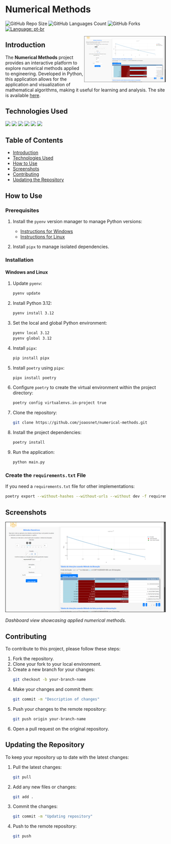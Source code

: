 # Numerical Methods

![GitHub Repo Size](https://img.shields.io/github/repo-size/joaosnet/numerical-methods?style=for-the-badge)
![GitHub Languages Count](https://img.shields.io/github/languages/count/joaosnet/numerical-methods?style=for-the-badge)
![GitHub Forks](https://img.shields.io/github/forks/joaosnet/numerical-methods?style=for-the-badge)
[![Language: pt-br](https://img.shields.io/badge/lang-pt--br-green.svg?style=for-the-badge)](https://github.com/joaosnet/numerical-methods/blob/master/README.pt-br.md)

<img align="right" src="screenshots/dash.png" width="256"/>

## Introduction

The **Numerical Methods** project provides an interactive platform to explore numerical methods applied to engineering. Developed in Python, this application allows for the application and visualization of mathematical algorithms, making it useful for learning and analysis. The site is available [here](https://numerical-methods-7wxf.onrender.com/).

## Technologies Used

<img src="https://img.shields.io/badge/Python-3776AB?style=for-the-badge&logo=python&logoColor=white" /> <img src="https://img.shields.io/badge/Plotly-239120?style=for-the-badge&logo=plotly&logoColor=white" /> <img src="https://img.shields.io/badge/Pandas-2C2D72?style=for-the-badge&logo=pandas&logoColor=white" /> <img src="https://img.shields.io/badge/Numpy-777BB4?style=for-the-badge&logo=numpy&logoColor=white" /> <img src="https://img.shields.io/badge/dash-008DE4?style=for-the-badge&logo=dash&logoColor=white" /> <img src="https://img.shields.io/badge/Poetry-%233B82F6.svg?style=for-the-badge&logo=poetry&logoColor=0B3D8D" />

## Table of Contents

* [Introduction](#introduction)
* [Technologies Used](#technologies-used)
* [How to Use](#how-to-use)
* [Screenshots](#screenshots)
* [Contributing](#contributing)
* [Updating the Repository](#updating-the-repository)

## How to Use

### Prerequisites

1. Install the `pyenv` version manager to manage Python versions:
   - [Instructions for Windows](https://github.com/pyenv-win/pyenv-win#installation)
   - [Instructions for Linux](https://github.com/pyenv/pyenv#installation)
   
2. Install `pipx` to manage isolated dependencies.

### Installation

#### Windows and Linux

1. Update `pyenv`:
   ```bash
   pyenv update
   ```
2. Install Python 3.12:
   ```bash
   pyenv install 3.12
   ```
3. Set the local and global Python environment:
   ```bash
   pyenv local 3.12
   pyenv global 3.12
   ```
4. Install `pipx`:
   ```bash
   pip install pipx
   ```
5. Install `poetry` using `pipx`:
   ```bash
   pipx install poetry
   ```
6. Configure `poetry` to create the virtual environment within the project directory:
   ```bash
   poetry config virtualenvs.in-project true
   ```
7. Clone the repository:
   ```bash
   git clone https://github.com/joaosnet/numerical-methods.git
   ```
8. Install the project dependencies:
   ```bash
   poetry install
   ```
9. Run the application:
   ```bash
   python main.py
   ```
   
### Create the `requirements.txt` File

If you need a `requirements.txt` file for other implementations:

```bash
poetry export --without-hashes --without-urls --without dev -f requirements.txt -o requirements.txt
```

## Screenshots

![Screenshot](screenshots/dash.png)

_Dashboard view showcasing applied numerical methods._

## Contributing

To contribute to this project, please follow these steps:

1. Fork the repository.
2. Clone your fork to your local environment.
3. Create a new branch for your changes:
   ```bash
   git checkout -b your-branch-name
   ```
4. Make your changes and commit them:
   ```bash
   git commit -m "Description of changes"
   ```
5. Push your changes to the remote repository:
   ```bash
   git push origin your-branch-name
   ```
6. Open a pull request on the original repository.

## Updating the Repository

To keep your repository up to date with the latest changes:

1. Pull the latest changes:
   ```bash
   git pull
   ```
2. Add any new files or changes:
   ```bash
   git add .
   ```
3. Commit the changes:
   ```bash
   git commit -m "Updating repository"
   ```
4. Push to the remote repository:
   ```bash
   git push
   ```

